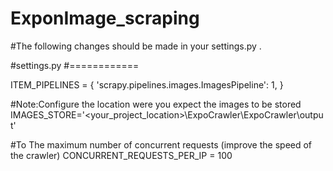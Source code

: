 # ExponImage_scraping
#The following changes should be made in your settings.py .

#settings.py
#============

ITEM_PIPELINES = {
    'scrapy.pipelines.images.ImagesPipeline': 1,
}

#Note:Configure the location were you expect the images to be stored 
IMAGES_STORE='<your_project_location>\\ExpoCrawler\\ExpoCrawler\\output'

#To The maximum number of concurrent requests (improve the speed of the crawler)
CONCURRENT_REQUESTS_PER_IP = 100
